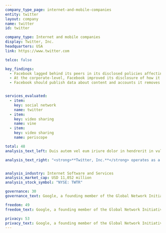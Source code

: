 ```yaml
---
company_type_page: internet-and-mobile-companies
entity: twitter
layout: company
name: twitter
id: twitter

company_type: Internet and mobile companies
display: Twitter, Inc.
headquarters: USA
link: https://www.twitter.com

telco: false

key_findings:
  - Facebook lagged behind its peers in its disclosed policies affecting users’ freedom of expression and privacy.
  - At the corporate-level, Facebook improved its disclosure of how it implements  commitments to freedom of expression and privacy since the company was evaluated by this Index in 2015.
  - Facebook should publish data about content and accounts it removes for violations of its rules, improve its transparency reporting on private third party requests for content removals, and improve disclosures about the handling of user information.


services_evaluated:
  - item:
    key: social network
    name: twitter
  - item:
    key: video sharing
    name: vine
  - item:
    key: video sharing
    name: periscope

total: 48
analysis_text_left: Duis autem vel eum iriure dolor in hendrerit in vulputate velit esse molestie consequat, vel illum dolore eu feugiat nulla facilisis at vero eros et accumsan et iusto odio dignissim qui blandit praesent luptatum zzril delenit augue duis dolore te feugait nulla facilisi. Lorem ipsum dolor sit amet, consectetuer adipiscing elit, sed diam nonummy nibh euismod tincidunt ut laoreet dolore magna aliquam erat volutpat.

analysis_text_right: "<strong>**Twitter, Inc.**</strong> operates as a global social sharing platform. Its products and services allow users to create, share, and find content and short looping and livestreamed videos. Alongside these social services, Twitter provides advertising services and developer tools."


analysis_industry: Internet Software and Services
analysis_market_cap: USD 11,052 million
analysis_stock_symbol: "NYSE: TWTR"

governance: 30
governance_text: Google, a founding member of the Global Network Initiative (GNI), earned the highest overall score in the Index. However there is much room for improvement.

freedom: 49
freedom_text: Google, a founding member of the Global Network Initiative (GNI), earned the highest overall score in the Index. However there is much room for improvement.

privacy: 53
privacy_text: Google, a founding member of the Global Network Initiative (GNI), earned the highest overall score in the Index. However there is much room for improvement.
---
```

